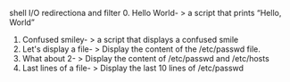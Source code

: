 shell I/O redirectiona and filter
0. Hello World- > a script that prints “Hello, World”
1. Confused smiley- >  a script that displays a confused smile
2. Let's display a file- > Display the content of the /etc/passwd file.
3. What about 2- > Display the content of /etc/passwd and /etc/hosts 
4. Last lines of a file- > Display the last 10 lines of /etc/passwd
